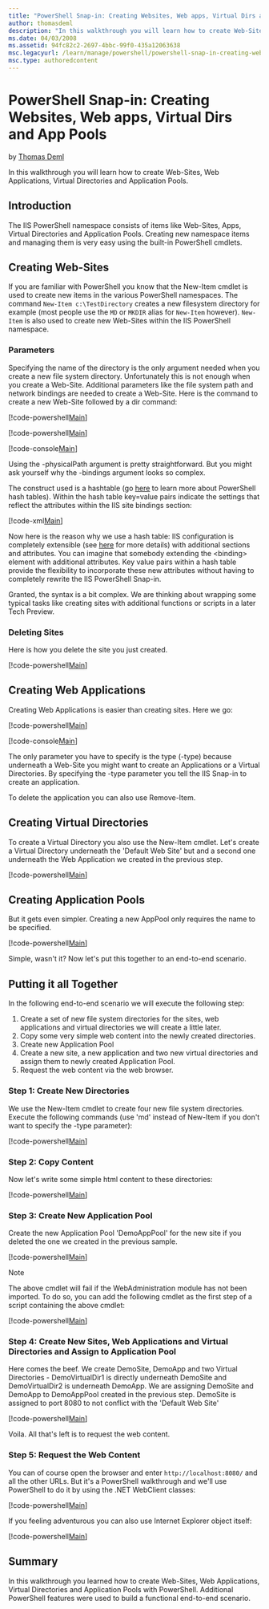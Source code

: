 ```yaml
---
title: "PowerShell Snap-in: Creating Websites, Web apps, Virtual Dirs and App Pools"
author: thomasdeml
description: "In this walkthrough you will learn how to create Web-Sites, Web Applications, Virtual Directories and Application Pools. Introduction The IIS PowerShell name..."
ms.date: 04/03/2008
ms.assetid: 94fc82c2-2697-4bbc-99f0-435a12063638
msc.legacyurl: /learn/manage/powershell/powershell-snap-in-creating-web-sites-web-applications-virtual-directories-and-application-pools
msc.type: authoredcontent
---
```

# PowerShell Snap-in: Creating Websites, Web apps, Virtual Dirs and App Pools

by [Thomas Deml](https://github.com/thomasdeml)

In this walkthrough you will learn how to create Web-Sites, Web Applications, Virtual Directories and Application Pools.

## Introduction

The IIS PowerShell namespace consists of items like Web-Sites, Apps, Virtual Directories and Application Pools. Creating new namespace items and managing them is very easy using the built-in PowerShell cmdlets.

## Creating Web-Sites

If you are familiar with PowerShell you know that the New-Item cmdlet is used to create new items in the various PowerShell namespaces. The command `New-Item c:\TestDirectory` creates a new filesystem directory for example (most people use the `MD` or `MKDIR` alias for `New-Item` however). `New-Item` is also used to create new Web-Sites within the IIS PowerShell namespace.

### Parameters

Specifying the name of the directory is the only argument needed when you create a new file system directory. Unfortunately this is not enough when you create a Web-Site. Additional parameters like the file system path and network bindings are needed to create a Web-Site. Here is the command to create a new Web-Site followed by a dir command:

[!code-powershell[Main](powershell-snap-in-creating-web-sites-web-applications-virtual-directories-and-application-pools/samples/sample1.ps1)]

[!code-powershell[Main](powershell-snap-in-creating-web-sites-web-applications-virtual-directories-and-application-pools/samples/sample2.ps1)]

[!code-console[Main](powershell-snap-in-creating-web-sites-web-applications-virtual-directories-and-application-pools/samples/sample3.cmd)]

Using the -physicalPath argument is pretty straightforward. But you might ask yourself why the -bindings argument looks so complex.

The construct used is a hashtable (go [here](https://www.microsoft.com/technet/scriptcenter/resources/pstips/sept07/pstip0914.mspx "PowerShell Hash Tables") to learn more about PowerShell hash tables). Within the hash table key=value pairs indicate the settings that reflect the attributes within the IIS site bindings section:

[!code-xml[Main](powershell-snap-in-creating-web-sites-web-applications-virtual-directories-and-application-pools/samples/sample4.xml)]

Now here is the reason why we use a hash table: IIS configuration is completely extensible (see [here](../../develop/extending-iis-configuration/configuration-extensibility.md "Configuration Extensibility") for more details) with additional sections and attributes. You can imagine that somebody extending the &lt;binding&gt; element with additional attributes. Key value pairs within a hash table provide the flexibility to incorporate these new attributes without having to completely rewrite the IIS PowerShell Snap-in.

Granted, the syntax is a bit complex. We are thinking about wrapping some typical tasks like creating sites with additional functions or scripts in a later Tech Preview.

### Deleting Sites

Here is how you delete the site you just created.

[!code-powershell[Main](powershell-snap-in-creating-web-sites-web-applications-virtual-directories-and-application-pools/samples/sample5.ps1)]

## Creating Web Applications

Creating Web Applications is easier than creating sites. Here we go:

[!code-powershell[Main](powershell-snap-in-creating-web-sites-web-applications-virtual-directories-and-application-pools/samples/sample6.ps1)]

[!code-console[Main](powershell-snap-in-creating-web-sites-web-applications-virtual-directories-and-application-pools/samples/sample7.cmd)]

The only parameter you have to specify is the type (-type) because underneath a Web-Site you might want to create an Applications or a Virtual Directories. By specifying the -type parameter you tell the IIS Snap-in to create an application.

To delete the application you can also use Remove-Item.

## Creating Virtual Directories

To create a Virtual Directory you also use the New-Item cmdlet. Let's create a Virtual Directory underneath the 'Default Web Site' but and a second one underneath the Web Application we created in the previous step.

[!code-powershell[Main](powershell-snap-in-creating-web-sites-web-applications-virtual-directories-and-application-pools/samples/sample8.ps1)]

## Creating Application Pools

But it gets even simpler. Creating a new AppPool only requires the name to be specified.

[!code-powershell[Main](powershell-snap-in-creating-web-sites-web-applications-virtual-directories-and-application-pools/samples/sample9.ps1)]

Simple, wasn't it? Now let's put this together to an end-to-end scenario.

## Putting it all Together

In the following end-to-end scenario we will execute the following step:

1. Create a set of new file system directories for the sites, web applications and virtual directories we will create a little later.
2. Copy some very simple web content into the newly created directories.
3. Create new Application Pool
4. Create a new site, a new application and two new virtual directories and assign them to newly created Application Pool.
5. Request the web content via the web browser.

### Step 1: Create New Directories

We use the New-Item cmdlet to create four new file system directories. Execute the following commands (use 'md' instead of New-Item if you don't want to specify the -type parameter):

[!code-powershell[Main](powershell-snap-in-creating-web-sites-web-applications-virtual-directories-and-application-pools/samples/sample10.ps1)]

### Step 2: Copy Content

Now let's write some simple html content to these directories:

[!code-powershell[Main](powershell-snap-in-creating-web-sites-web-applications-virtual-directories-and-application-pools/samples/sample11.ps1)]

### Step 3: Create New Application Pool

Create the new Application Pool 'DemoAppPool' for the new site if you deleted the one we created in the previous sample.

[!code-powershell[Main](powershell-snap-in-creating-web-sites-web-applications-virtual-directories-and-application-pools/samples/sample12.ps1)]

> [!NOTE]
> The above cmdlet will fail if the WebAdministration module has not been imported. To do so, you can add the following cmdlet as the first step of a script containing the above cmdlet:

[!code-powershell[Main](powershell-snap-in-creating-web-sites-web-applications-virtual-directories-and-application-pools/samples/sample13.ps1)]

### Step 4: Create New Sites, Web Applications and Virtual Directories and Assign to Application Pool

Here comes the beef. We create DemoSite, DemoApp and two Virtual Directories - DemoVirtualDir1 is directly underneath DemoSite and DemoVirtualDir2 is underneath DemoApp. We are assigning DemoSite and DemoApp to DemoAppPool created in the previous step. DemoSite is assigned to port 8080 to not conflict with the 'Default Web Site'

[!code-powershell[Main](powershell-snap-in-creating-web-sites-web-applications-virtual-directories-and-application-pools/samples/sample14.ps1)]

Voila. All that's left is to request the web content.

### Step 5: Request the Web Content

You can of course open the browser and enter `http://localhost:8080/` and all the other URLs. But it's a PowerShell walkthrough and we'll use PowerShell to do it by using the .NET WebClient classes:

[!code-powershell[Main](powershell-snap-in-creating-web-sites-web-applications-virtual-directories-and-application-pools/samples/sample15.ps1)]

 If you feeling adventurous you can also use Internet Explorer object itself:

[!code-powershell[Main](powershell-snap-in-creating-web-sites-web-applications-virtual-directories-and-application-pools/samples/sample16.ps1)]

## Summary

In this walkthrough you learned how to create Web-Sites, Web Applications, Virtual Directories and Application Pools with PowerShell. Additional PowerShell features were used to build a functional end-to-end scenario.
